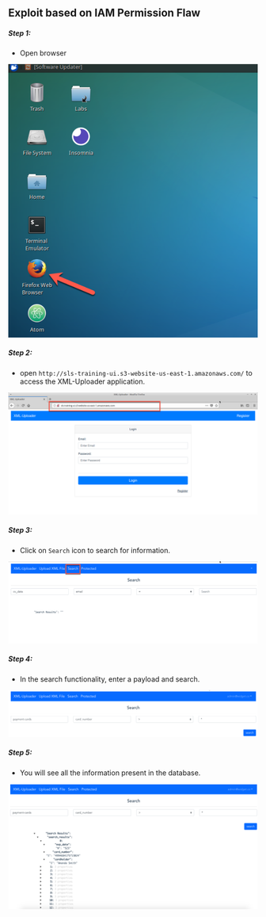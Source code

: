 ## Exploit based on IAM Permission Flaw

##### Step 1:

* Open browser

![](img/open-browser.png)


##### Step 2:

* open `http://sls-training-ui.s3-website-us-east-1.amazonaws.com/` to access the XML-Uploader application.

![](img/login-page.png)

##### Step 3:

* Click on `Search` icon to search for information.

![](img/search-icon.png)

##### Step 4:

* In the search functionality, enter a payload and search.

![](img/search-default-view.png)

##### Step 5:

* You will see all the information present in the database.

![](img/search-values.png)

